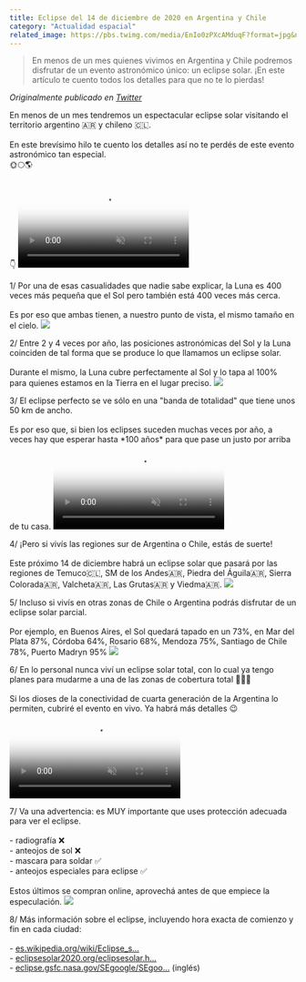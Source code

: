 ```yaml
---
title: Eclipse del 14 de diciembre de 2020 en Argentina y Chile
category: "Actualidad espacial"
related_image: https://pbs.twimg.com/media/EnIo0zPXcAMduqF?format=jpg&name=medium
---
```

> En menos de un mes quienes vivimos en Argentina y Chile podremos disfrutar de un evento astronómico único: un eclipse solar. ¡En este artículo te cuento todos los detalles para que no te lo pierdas!

*Originalmente publicado en [Twitter](https://twitter.com/guidodecaso/status/1329169695556165640)*

<div class="card-tweets" dir="auto">
    <p>En menos de un mes tendremos un espectacular eclipse solar visitando el territorio argentino 🇦🇷 y chileno 🇨🇱. <br />
<br />
En este brevísimo hilo te cuento los detalles así no te perdés de este evento astronómico tan especial. <br />
🌞🌕🌎<br />
<br />
👇 <span class="entity-video"><video autoplay muted loop controls poster="https://pbs.twimg.com/ext_tw_video_thumb/1329169685976403968/pu/img/67W2bZ9SE3hzOdLu.jpg"><source src="https://video.twimg.com/ext_tw_video/1329169685976403968/pu/vid/240x150/K-jh5OlT3Fk3Z2Ql.mp4?tag=10" type="video/mp4"><br />
<source src="https://video.twimg.com/ext_tw_video/1329169685976403968/pu/pl/Ift0gXABSSNJpS1G.m3u8?tag=10" type="application/x-mpegURL"><img alt="Video Poster" src="https://pbs.twimg.com/ext_tw_video_thumb/1329169685976403968/pu/img/67W2bZ9SE3hzOdLu.jpg"></video></span></p>
    <p><span class="nop nop-start">1/ </span> Por una de esas casualidades que nadie sabe explicar, la Luna es 400 veces más pequeña que el Sol pero también está 400 veces más cerca. <br />
<br />
Es por eso que ambas tienen, a nuestro punto de vista, el mismo tamaño en el cielo. <span class="entity-image"><a href="https://pbs.twimg.com/media/EnIozDnXcAA1_Sl.png" target="_blank"><img src="https://pbs.twimg.com/media/EnIozDnXcAA1_Sl.png"></a></span></p>
    <p><span class="nop nop-start">2/ </span> Entre 2 y 4 veces por año, las posiciones astronómicas del Sol y la Luna coinciden de tal forma que se produce lo que llamamos un eclipse solar.<br />
<br />
Durante el mismo, la Luna cubre perfectamente al Sol y lo tapa al 100% para quienes estamos en la Tierra en el lugar preciso. <span class="entity-image"><a href="https://pbs.twimg.com/media/EnIozbEWEAACi96.jpg" target="_blank"><img src="https://pbs.twimg.com/media/EnIozbEWEAACi96.jpg"></a></span></p>
    <p><span class="nop nop-start">3/ </span> El eclipse perfecto se ve sólo en una "banda de totalidad" que tiene unos 50 km de ancho. <br />
<br />
Es por eso que, si bien los eclipses suceden muchas veces por año, a veces hay que esperar hasta *100 años* para que pase un justo por arriba de tu casa. <span class="entity-video"><video autoplay muted loop controls poster="https://pbs.twimg.com/ext_tw_video_thumb/1329169710450151424/pu/img/DSS_qNp3_DZOwXo3.jpg"><source src="https://video.twimg.com/ext_tw_video/1329169710450151424/pu/pl/qbExRmX_Px4M3CZi.m3u8?tag=10" type="application/x-mpegURL"><br />
<source src="https://video.twimg.com/ext_tw_video/1329169710450151424/pu/vid/220x124/ZWDjjIOFspiW3ToN.mp4?tag=10" type="video/mp4"><img alt="Video Poster" src="https://pbs.twimg.com/ext_tw_video_thumb/1329169710450151424/pu/img/DSS_qNp3_DZOwXo3.jpg"></video></span></p>
    <p><span class="nop nop-start">4/ </span> ¡Pero si vivís las regiones sur de Argentina o Chile, estás de suerte! <br />
<br />
Este próximo 14 de diciembre habrá un eclipse solar que pasará por las regiones de Temuco🇨🇱, SM de los Andes🇦🇷, Piedra del Águila🇦🇷, Sierra Colorada🇦🇷, Valcheta🇦🇷, Las Grutas🇦🇷 y Viedma🇦🇷. <span class="entity-image"><a href="https://pbs.twimg.com/media/EnIo0bNWEAIrx6f.jpg" target="_blank"><img src="https://pbs.twimg.com/media/EnIo0bNWEAIrx6f.jpg"></a></span></p>
    <p><span class="nop nop-start">5/ </span> Incluso si vivís en otras zonas de Chile o Argentina podrás disfrutar de un eclipse solar parcial.<br />
<br />
Por ejemplo, en Buenos Aires, el Sol quedará tapado en un 73%, en Mar del Plata 87%, Córdoba 64%, Rosario 68%, Mendoza 75%, Santiago de Chile 78%, Puerto Madryn 95% <span class="entity-image"><a href="https://pbs.twimg.com/media/EnIo0zPXcAMduqF.jpg" target="_blank"><img src="https://pbs.twimg.com/media/EnIo0zPXcAMduqF.jpg"></a></span></p>
    <p><span class="nop nop-start">6/ </span> En lo personal nunca viví un eclipse solar total, con lo cual ya tengo planes para mudarme a una de las zonas de cobertura total 🏃🏽‍♂️ <br />
<br />
Si los dioses de la conectividad de cuarta generación de la Argentina lo permiten, cubriré el evento en vivo. Ya habrá más detalles 😉 <span class="entity-video"><video autoplay muted loop controls poster="https://pbs.twimg.com/ext_tw_video_thumb/1329169734085079041/pu/img/CGwDQIeuDtcU7V8X.jpg"><source src="https://video.twimg.com/ext_tw_video/1329169734085079041/pu/vid/250x270/XRY6Dw-udFJwt5zu.mp4?tag=10" type="video/mp4"><br />
<source src="https://video.twimg.com/ext_tw_video/1329169734085079041/pu/pl/9KVlXC5oFmjQDPoZ.m3u8?tag=10" type="application/x-mpegURL"><img alt="Video Poster" src="https://pbs.twimg.com/ext_tw_video_thumb/1329169734085079041/pu/img/CGwDQIeuDtcU7V8X.jpg"></video></span></p>
    <p><span class="nop nop-start">7/ </span> Va una advertencia: es MUY importante que uses protección adecuada para ver el eclipse.<br />
<br />
- radiografía ❌<br />
- anteojos de sol ❌<br />
- mascara para soldar ✅<br />
- anteojos especiales para eclipse ✅<br />
<br />
Estos últimos se compran online, aprovechá antes de que empiece la especulación. <span class="entity-image"><a href="https://pbs.twimg.com/media/EnIo1vmXEAAm0NA.jpg" target="_blank"><img src="https://pbs.twimg.com/media/EnIo1vmXEAAm0NA.jpg"></a></span></p>
    <p><span class="nop nop-start">8/ </span> Más información sobre el eclipse, incluyendo hora exacta de comienzo y fin en cada ciudad:<br />
<br />
- <a class="entity-url" data-preview="true" href="https://es.wikipedia.org/wiki/Eclipse_solar_del_14_de_diciembre_de_2020">es.wikipedia.org/wiki/Eclipse_s…</a><br />
- <a class="entity-url" data-preview="true" href="http://eclipsesolar2020.org/eclipsesolar.html">eclipsesolar2020.org/eclipsesolar.h…</a><br />
- <a class="entity-url" data-preview="true" href="https://eclipse.gsfc.nasa.gov/SEgoogle/SEgoogle2001/SE2020Dec14Tgoogle.html">eclipse.gsfc.nasa.gov/SEgoogle/SEgoo…</a>  (inglés)</p>
    <p><a class="entity-mention entity-mention-first" href="https://twitter.com/threadreaderapp"></a></p>
</div>

